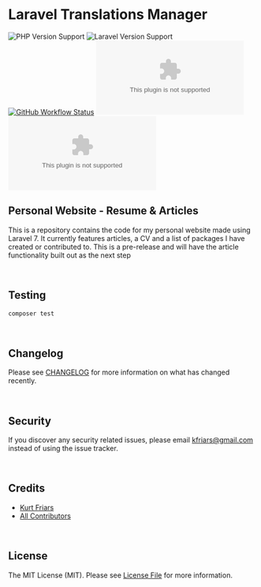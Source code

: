 # Laravel Translations Manager

![PHP Version Support](https://img.shields.io/badge/php-^7.4-%2343d399?logo=php&logoColor=%23ffffff)
![Laravel Version Support](https://img.shields.io/badge/laravel-7.x-%2343d399?logo=laravel&logoColor=%23ffffff)
[![GitHub Workflow Status](https://img.shields.io/github/workflow/status/kfriars/kurtfriars.com/Tests?color=%234ccd98&label=Tests&logo=github&logoColor=%23fff)](https://github.com/kfriars/kurtfriars.com/actions?query=workflow%3ATests)
[![Code Climate coverage](https://img.shields.io/codeclimate/coverage/kfriars/kurtfriars.com?color=%234ccd98&label=test%20coverage&logo=code-climate&logoColor=%23fff)](https://codeclimate.com/github/kfriars/kurtfriars.com/test_coverage)
[![Code Climate maintainability](https://img.shields.io/codeclimate/maintainability/kfriars/kurtfriars.com?color=%234ccd98&label=maintainablility&logo=code-climate&logoColor=%23fff)](https://codeclimate.com/github/kfriars/kurtfriars.com/maintainability)


## Personal Website - Resume & Articles

This is a repository contains the code for my personal website made using Laravel 7. It currently features articles, a CV and a list of packages I have created or contributed to. This is a pre-release and will have the article functionality built out as the next step

&nbsp;  
## Testing

```bash
composer test
```

&nbsp;  
## Changelog

Please see [CHANGELOG](CHANGELOG.md) for more information on what has changed recently.

&nbsp;  
## Security

If you discover any security related issues, please email kfriars@gmail.com instead of using the issue tracker.

&nbsp;  
## Credits

- [Kurt Friars](https://github.com/kfriars)
- [All Contributors](../../contributors)

&nbsp;  
## License

The MIT License (MIT). Please see [License File](LICENSE.md) for more information.
